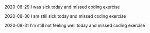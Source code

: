 2020-08-29
I was sick today and missed coding exercise

2020-08-30
I am still sick today and missed coding exercise

2020-08-31
I'm still not feeling well today and missed coding exercise
